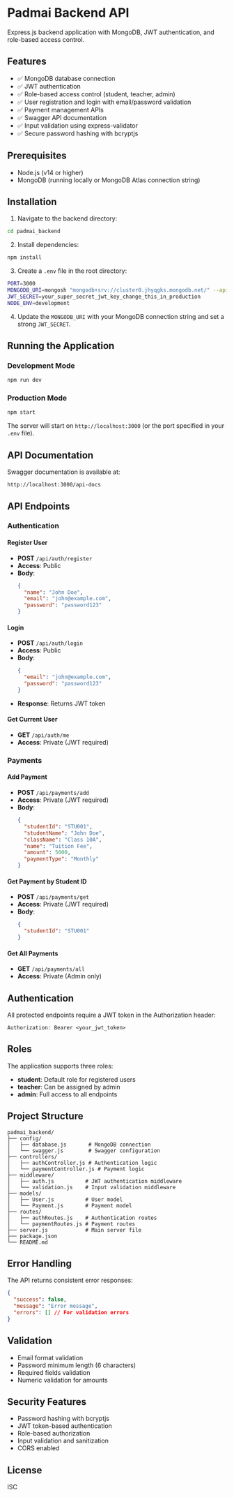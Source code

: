 # Padmai Backend API

Express.js backend application with MongoDB, JWT authentication, and role-based access control.

## Features

- ✅ MongoDB database connection
- ✅ JWT authentication
- ✅ Role-based access control (student, teacher, admin)
- ✅ User registration and login with email/password validation
- ✅ Payment management APIs
- ✅ Swagger API documentation
- ✅ Input validation using express-validator
- ✅ Secure password hashing with bcryptjs

## Prerequisites

- Node.js (v14 or higher)
- MongoDB (running locally or MongoDB Atlas connection string)

## Installation

1. Navigate to the backend directory:
```bash
cd padmai_backend
```

2. Install dependencies:
```bash
npm install
```

3. Create a `.env` file in the root directory:
```bash
PORT=3000
MONGODB_URI=mongosh "mongodb+srv://cluster0.jhyqgks.mongodb.net/" --apiVersion 1 --username shabhi2022@gmail.com
JWT_SECRET=your_super_secret_jwt_key_change_this_in_production
NODE_ENV=development
```

4. Update the `MONGODB_URI` with your MongoDB connection string and set a strong `JWT_SECRET`.

## Running the Application

### Development Mode
```bash
npm run dev
```

### Production Mode
```bash
npm start
```

The server will start on `http://localhost:3000` (or the port specified in your `.env` file).

## API Documentation

Swagger documentation is available at:
```
http://localhost:3000/api-docs
```

## API Endpoints

### Authentication

#### Register User
- **POST** `/api/auth/register`
- **Access**: Public
- **Body**:
  ```json
  {
    "name": "John Doe",
    "email": "john@example.com",
    "password": "password123"
  }
  ```

#### Login
- **POST** `/api/auth/login`
- **Access**: Public
- **Body**:
  ```json
  {
    "email": "john@example.com",
    "password": "password123"
  }
  ```
- **Response**: Returns JWT token

#### Get Current User
- **GET** `/api/auth/me`
- **Access**: Private (JWT required)

### Payments

#### Add Payment
- **POST** `/api/payments/add`
- **Access**: Private (JWT required)
- **Body**:
  ```json
  {
    "studentId": "STU001",
    "studentName": "John Doe",
    "className": "Class 10A",
    "name": "Tuition Fee",
    "amount": 5000,
    "paymentType": "Monthly"
  }
  ```

#### Get Payment by Student ID
- **POST** `/api/payments/get`
- **Access**: Private (JWT required)
- **Body**:
  ```json
  {
    "studentId": "STU001"
  }
  ```

#### Get All Payments
- **GET** `/api/payments/all`
- **Access**: Private (Admin only)

## Authentication

All protected endpoints require a JWT token in the Authorization header:
```
Authorization: Bearer <your_jwt_token>
```

## Roles

The application supports three roles:
- **student**: Default role for registered users
- **teacher**: Can be assigned by admin
- **admin**: Full access to all endpoints

## Project Structure

```
padmai_backend/
├── config/
│   ├── database.js       # MongoDB connection
│   └── swagger.js        # Swagger configuration
├── controllers/
│   ├── authController.js # Authentication logic
│   └── paymentController.js # Payment logic
├── middleware/
│   ├── auth.js          # JWT authentication middleware
│   └── validation.js    # Input validation middleware
├── models/
│   ├── User.js          # User model
│   └── Payment.js       # Payment model
├── routes/
│   ├── authRoutes.js    # Authentication routes
│   └── paymentRoutes.js # Payment routes
├── server.js            # Main server file
├── package.json
└── README.md
```

## Error Handling

The API returns consistent error responses:
```json
{
  "success": false,
  "message": "Error message",
  "errors": [] // For validation errors
}
```

## Validation

- Email format validation
- Password minimum length (6 characters)
- Required fields validation
- Numeric validation for amounts

## Security Features

- Password hashing with bcryptjs
- JWT token-based authentication
- Role-based authorization
- Input validation and sanitization
- CORS enabled

## License

ISC

